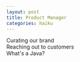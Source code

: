 ```yaml
---
layout: post
title: Product Manager
categories: haiku
---
```

Curating our brand  
Reaching out to customers  
What's a Java?